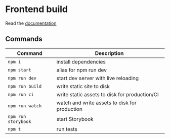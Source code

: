 # Frontend build

Read the [documentation](./docs/index.md)

## Commands

| Command             | Description                                   |
| ------------------- | --------------------------------------------- |
| `npm i`             | install dependencies                          |
| `npm start`         | alias for npm run dev                         |
| `npm run dev`       | start dev server with live reloading          |
| `npm run build`     | write static site to disk                     |
| `npm run ci`        | write static assets to disk for production/CI |
| `npm run watch`     | watch and write assets to disk for production |
| `npm run storybook` | start Storybook                               |
| `npm t`             | run tests                                     |
